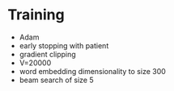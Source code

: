 # Training
- Adam
- early stopping with patient
- gradient clipping
- V=20000
- word embedding dimensionality to size 300
- beam search of size 5

